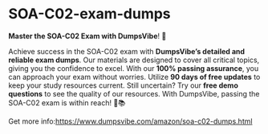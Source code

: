 # SOA-C02-exam-dumps
**Master the SOA-C02 Exam with DumpsVibe**! 🚀

Achieve success in the SOA-C02 exam with **DumpsVibe’s detailed and reliable exam dumps**. Our materials are designed to cover all critical topics, giving you the confidence to excel. With our **100% passing assurance**, you can approach your exam without worries. Utilize **90 days of free updates** to keep your study resources current. Still uncertain? Try our **free demo questions** to see the quality of our resources. With DumpsVibe, passing the SOA-C02 exam is within reach! 🌟📚

Get more info:https://www.dumpsvibe.com/amazon/soa-c02-dumps.html
